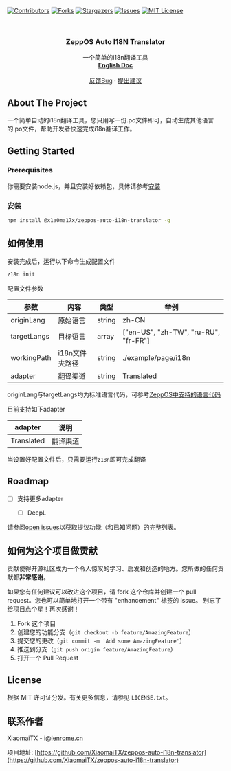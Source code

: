 [![Contributors][contributors-shield]][contributors-url]
[![Forks][forks-shield]][forks-url]
[![Stargazers][stars-shield]][stars-url]
[![Issues][issues-shield]][issues-url]
[![MIT License][license-shield]][license-url]

<br />
<div align="center">
  <h3 align="center">ZeppOS Auto I18N Translator</h3>

  <p align="center">
    一个简单的i18n翻译工具
    <br />
    <a href="https://github.com/XiaomaiTX/zeppos-auto-i18n-translator/blob/master/README.md"><strong>English Doc</strong></a>
    <br />
    <br />
    <a href="https://github.com/XiaomaiTX/zeppos-auto-i18n-translator/issues">反馈Bug</a>
    ·
    <a href="https://github.com/XiaomaiTX/zeppos-auto-i18n-translator/issues">提出建议</a>
  </p>
</div>

## About The Project

一个简单自动的i18n翻译工具，您只用写一份.po文件即可，自动生成其他语言的.po文件，帮助开发者快速完成i18n翻译工作。

## Getting Started

### Prerequisites

你需要安装node.js，并且安装好依赖包，具体请参考[安装](#%e5%ae%89%e8%a3%85)

### 安装

```sh
npm install @x1a0ma17x/zeppos-auto-i18n-translator -g
```

## 如何使用

安装完成后，运行以下命令生成配置文件

```sh
z18n init
```

配置文件参数

| 参数 | 内容 | 类型 | 举例 |
| --- | --- | --- | --- |
| originLang | 原始语言 | string | zh-CN |
| targetLangs | 目标语言 | array | ["en-US", "zh-TW", "ru-RU", "fr-FR"] |
| workingPath | i18n文件夹路径 | string | ./example/page/i18n |
| adapter | 翻译渠道 | string | Translated |

originLang与targetLangs均为标准语言代码，可参考[ZeppOS中支持的语言代码](https://docs.zepp.com/zh-cn/docs/reference/related-resources/language-list/)

目前支持如下adapter

| adapter | 说明 |
| --- | --- |
| Translated | 翻译渠道 |


当设置好配置文件后，只需要运行`z18n`即可完成翻译

## Roadmap

- [ ] 支持更多adapter
  - [ ] DeepL


请参阅[open issues](https://github.com/XiaomaiTX/zeppos-auto-i18n-translator/issues)以获取提议功能（和已知问题）的完整列表。




## 如何为这个项目做贡献

贡献使得开源社区成为一个令人惊叹的学习、启发和创造的地方。您所做的任何贡献都**非常感谢**。

如果您有任何建议可以改进这个项目，请 fork 这个仓库并创建一个 pull request。您也可以简单地打开一个带有 "enhancement" 标签的 issue。
别忘了给项目点个星！再次感谢！

1. Fork 这个项目
2. 创建您的功能分支（`git checkout -b feature/AmazingFeature`）
3. 提交您的更改（`git commit -m 'Add some AmazingFeature'`）
4. 推送到分支（`git push origin feature/AmazingFeature`）
5. 打开一个 Pull Request




## License

根据 MIT 许可证分发。有关更多信息，请参见 `LICENSE.txt`。





## 联系作者

XiaomaiTX - i@lenrome.cn

项目地址: [https://github.com/XiaomaiTX/zeppos-auto-i18n-translator](https://github.com/XiaomaiTX/zeppos-auto-i18n-translator)




[contributors-shield]: https://img.shields.io/github/contributors/XiaomaiTX/zeppos-auto-i18n-translator.svg?style=for-the-badge
[contributors-url]: https://github.com/XiaomaiTX/zeppos-auto-i18n-translator/graphs/contributors
[forks-shield]: https://img.shields.io/github/forks/XiaomaiTX/zeppos-auto-i18n-translator.svg?style=for-the-badge
[forks-url]: https://github.com/XiaomaiTX/zeppos-auto-i18n-translator/network/members
[stars-shield]: https://img.shields.io/github/stars/XiaomaiTX/zeppos-auto-i18n-translator.svg?style=for-the-badge
[stars-url]: https://github.com/XiaomaiTX/zeppos-auto-i18n-translator/stargazers
[issues-shield]: https://img.shields.io/github/issues/XiaomaiTX/zeppos-auto-i18n-translator.svg?style=for-the-badge
[issues-url]: https://github.com/XiaomaiTX/zeppos-auto-i18n-translator/issues
[license-shield]: https://img.shields.io/github/license/XiaomaiTX/zeppos-auto-i18n-translator.svg?style=for-the-badge
[license-url]: https://github.com/XiaomaiTX/zeppos-auto-i18n-translator/blob/master/LICENSE.txt
